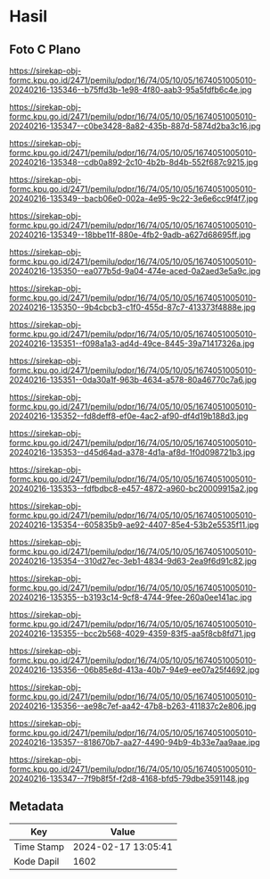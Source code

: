 # Hasil

## Foto C Plano

https://sirekap-obj-formc.kpu.go.id/2471/pemilu/pdpr/16/74/05/10/05/1674051005010-20240216-135346--b75ffd3b-1e98-4f80-aab3-95a5fdfb6c4e.jpg

https://sirekap-obj-formc.kpu.go.id/2471/pemilu/pdpr/16/74/05/10/05/1674051005010-20240216-135347--c0be3428-8a82-435b-887d-5874d2ba3c16.jpg

https://sirekap-obj-formc.kpu.go.id/2471/pemilu/pdpr/16/74/05/10/05/1674051005010-20240216-135348--cdb0a892-2c10-4b2b-8d4b-552f687c9215.jpg

https://sirekap-obj-formc.kpu.go.id/2471/pemilu/pdpr/16/74/05/10/05/1674051005010-20240216-135349--bacb06e0-002a-4e95-9c22-3e6e6cc9f4f7.jpg

https://sirekap-obj-formc.kpu.go.id/2471/pemilu/pdpr/16/74/05/10/05/1674051005010-20240216-135349--18bbe11f-880e-4fb2-9adb-a627d68695ff.jpg

https://sirekap-obj-formc.kpu.go.id/2471/pemilu/pdpr/16/74/05/10/05/1674051005010-20240216-135350--ea077b5d-9a04-474e-aced-0a2aed3e5a9c.jpg

https://sirekap-obj-formc.kpu.go.id/2471/pemilu/pdpr/16/74/05/10/05/1674051005010-20240216-135350--9b4cbcb3-c1f0-455d-87c7-413373f4888e.jpg

https://sirekap-obj-formc.kpu.go.id/2471/pemilu/pdpr/16/74/05/10/05/1674051005010-20240216-135351--f098a1a3-ad4d-49ce-8445-39a71417326a.jpg

https://sirekap-obj-formc.kpu.go.id/2471/pemilu/pdpr/16/74/05/10/05/1674051005010-20240216-135351--0da30a1f-963b-4634-a578-80a46770c7a6.jpg

https://sirekap-obj-formc.kpu.go.id/2471/pemilu/pdpr/16/74/05/10/05/1674051005010-20240216-135352--fd8deff8-ef0e-4ac2-af90-df4d19b188d3.jpg

https://sirekap-obj-formc.kpu.go.id/2471/pemilu/pdpr/16/74/05/10/05/1674051005010-20240216-135353--d45d64ad-a378-4d1a-af8d-1f0d098721b3.jpg

https://sirekap-obj-formc.kpu.go.id/2471/pemilu/pdpr/16/74/05/10/05/1674051005010-20240216-135353--fdfbdbc8-e457-4872-a960-bc20009915a2.jpg

https://sirekap-obj-formc.kpu.go.id/2471/pemilu/pdpr/16/74/05/10/05/1674051005010-20240216-135354--605835b9-ae92-4407-85e4-53b2e5535f11.jpg

https://sirekap-obj-formc.kpu.go.id/2471/pemilu/pdpr/16/74/05/10/05/1674051005010-20240216-135354--310d27ec-3eb1-4834-9d63-2ea9f6d91c82.jpg

https://sirekap-obj-formc.kpu.go.id/2471/pemilu/pdpr/16/74/05/10/05/1674051005010-20240216-135355--b3193c14-9cf8-4744-9fee-260a0ee141ac.jpg

https://sirekap-obj-formc.kpu.go.id/2471/pemilu/pdpr/16/74/05/10/05/1674051005010-20240216-135355--bcc2b568-4029-4359-83f5-aa5f8cb8fd71.jpg

https://sirekap-obj-formc.kpu.go.id/2471/pemilu/pdpr/16/74/05/10/05/1674051005010-20240216-135356--06b85e8d-413a-40b7-94e9-ee07a25f4692.jpg

https://sirekap-obj-formc.kpu.go.id/2471/pemilu/pdpr/16/74/05/10/05/1674051005010-20240216-135356--ae98c7ef-aa42-47b8-b263-411837c2e806.jpg

https://sirekap-obj-formc.kpu.go.id/2471/pemilu/pdpr/16/74/05/10/05/1674051005010-20240216-135357--818670b7-aa27-4490-94b9-4b33e7aa9aae.jpg

https://sirekap-obj-formc.kpu.go.id/2471/pemilu/pdpr/16/74/05/10/05/1674051005010-20240216-135347--7f9b8f5f-f2d8-4168-bfd5-79dbe3591148.jpg


## Metadata

| Key        | Value               |
| ---------- | ------------------- |
| Time Stamp | 2024-02-17 13:05:41 |
| Kode Dapil | 1602                |



